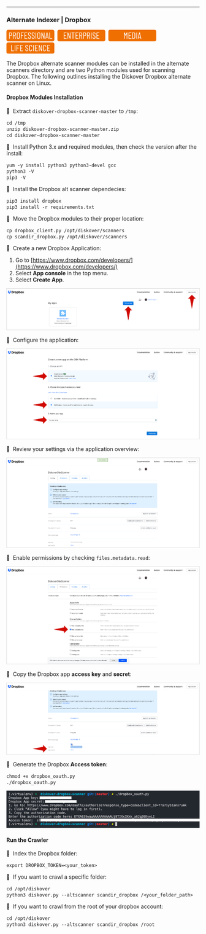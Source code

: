 ___
### Alternate Indexer | Dropbox

<img src="images/button_edition_professional.png" width="125">&nbsp;&nbsp;<img src="images/button_edition_enterprise.png" width="125">&nbsp;&nbsp;<img src="images/button_edition_media.png" width="125">&nbsp;&nbsp;<img src="images/button_edition_life_science.png" width="125">

The Dropbox alternate scanner modules can be installed in the alternate scanners directory and are two Python modules used for scanning Dropbox.
The following outlines installing the Diskover Dropbox alternate scanner on Linux.

#### Dropbox Modules Installation

🔴 &nbsp;Extract `diskover-dropbox-scanner-master` to `/tmp`:
```
cd /tmp
unzip diskover-dropbox-scanner-master.zip
cd diskover-dropbox-scanner-master
```

🔴 &nbsp;Install Python 3.x and required modules, then check the version after the install:
```
yum -y install python3 python3-devel gcc
python3 -V
pip3 -V
```

🔴 &nbsp;Install the Dropbox alt scanner dependecies:
```
pip3 install dropbox 
pip3 install -r requirements.txt
```

🔴 &nbsp;Move the Dropbox modules to their proper location:
```
cp dropbox_client.py /opt/diskover/scanners
cp scandir_dropbox.py /opt/diskover/scanners
```

🔴 &nbsp;Create a new Dropbox Application:
1.	Go to [https://www.dropbox.com/developers/](https://www.dropbox.com/developers/)
2.	Select **App console** in the top menu.
3.	Select **Create App**.

![Image: Create New Dropbox App](images/image_dropbox_create_app.png)

🔴 &nbsp;Configure the application:

![Image: Configure the Dropbox App](images/image_dropbox_congif_app.png)

🔴 &nbsp;Review your settings via the application overview:

![Image: Dropbox Application Overview](images/image_dropbox_settings_overview.png)

🔴 &nbsp;Enable permissions by checking `files.metadata.read`:

![Image: Enable Dropbox Permissions](images/image_dropbox_enable_permissions.png)

🔴 &nbsp;Copy the Dropbox app **access key** and **secret**:

![Image: Dropbox App Access Key and Secret](images/image_dropbox_app_key.png)

🔴 &nbsp;Generate the Dropbox **Access token**:
```
chmod +x dropbox_oauth.py
./dropbox_oauth.py
```
![Image: Dropbox Access Token](images/image_dropbox_access_token.png)

#### Run the Crawler

🔴 &nbsp;Index the Dropbox folder:
```
export DROPBOX_TOKEN=<your_token>
```

🔴 &nbsp;If you want to crawl a specific folder:
```
cd /opt/diskover
python3 diskover.py --altscanner scandir_dropbox /<your_folder_path>
```

🔴 &nbsp;If you want to crawl from the root of your dropbox account:
```
cd /opt/diskover
python3 diskover.py --altscanner scandir_dropbox /root
```
